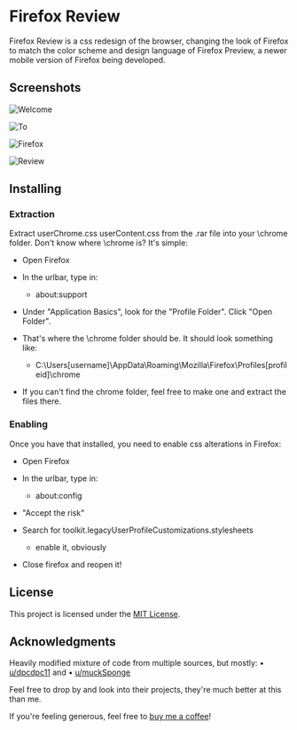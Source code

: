 # Firefox Review

Firefox Review is a css redesign of the browser, changing the look of Firefox to match the color scheme and design language of Firefox Preview, a newer mobile version of Firefox being developed.

## Screenshots

![Welcome](https://i.imgur.com/AxQE1Sl.png)

![To](https://i.imgur.com/IBrp7VU.jpg)

![Firefox](https://i.imgur.com/eGTec3W.png)

![Review](https://i.imgur.com/nD7h80j.jpg)

## Installing

### Extraction
Extract userChrome.css userContent.css from the .rar file into your \chrome folder.
Don't know where \chrome is? It's simple:
* Open Firefox

* In the urlbar, type in:
	* about:support

* Under "Application Basics", look for the "Profile Folder". Click "Open Folder".

* That's where the \chrome folder should be. It should look something like:
	* C:\Users\[username]\AppData\Roaming\Mozilla\Firefox\Profiles\[profileid]\chrome

* If you can't find the chrome folder, feel free to make one and extract the files there. 

### Enabling
Once you have that installed, you need to enable css alterations in Firefox:
* Open Firefox

* In the urlbar, type in:
	* about:config

* "Accept the risk"

* Search for toolkit.legacyUserProfileCustomizations.stylesheets
	* enable it, obviously

* Close firefox and reopen it!


## License

This project is licensed under the [MIT License](LICENSE.md).

## Acknowledgments

Heavily modified mixture of code from multiple sources, but mostly:
• [u/dpcdpc11](https://www.reddit.com/user/dpcdpc11) and
• [u/muckSponge](https://www.reddit.com/user/muckSponge)

Feel free to drop by and look into their projects, they're much better at this than me.

If you're feeling generous, feel free to [buy me a coffee](https://ko-fi.com/fellowish)!

